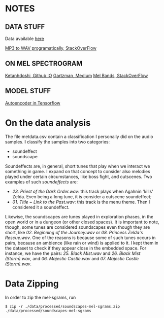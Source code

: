 # NOTES

## DATA STUFF
Data available [here](https://downloads.khinsider.com/game-soundtracks/album/legend-of-zelda-the-a-link-to-the-past-snes)

[MP3 to WAV programatically, StackOverFlow](https://stackoverflow.com/questions/3049572/how-to-convert-mp3-to-wav-in-python)

## ON MEL SPECTROGRAM

[Ketanhdoshi, Github IO](https://ketanhdoshi.github.io/Audio-Mel/)
[Gartzman, Medium](https://towardsdatascience.com/getting-to-know-the-mel-spectrogram-31bca3e2d9d0)
[Mel Bands, StackOverFlow](https://stackoverflow.com/questions/62623975/why-128-mel-bands-are-used-in-mel-spectrograms)

## MODEL STUFF

[Autoencoder in Tensorflow](https://www.tensorflow.org/tutorials/generative/autoencoder)


# On the data analysis

The file metdata.csv contain a classification I personally did on the audio samples. I classify the samples into two categories:
- soundeffect
- soundscape

Soundeffects are, in general, short tunes that play when we interact we something in game. I expand on that concept to consider also melodies played under certain circumstances, like boss fight, and cutscenes. Two examples of such _soundeffects_ are:
- _23. Priest of the Dark Order.wav_: this track plays when Agahnin 'kills' Zelda. Even being a long tune, it is consider a cutscene soundeffect;
- _01. Title ~ Link to the Past.wav_: this track is the menu theme. Then I considered it a soundeffect.

Likewise, the soundscapes are tunes played in exploration phases, in the open world or in a dungeon (or other closed spaces). It is important to note, though, some tunes are considered soundscapes even though they are short, like _02. Beginning of the Journey.wav_ or _08. Princess Zelda's Rescue.wav_. One of the reasons is because some of such tunes occurs in pairs, because an ambience (like rain or wind) is applied to it. I kept them in the dataset to check if they appear close in the embedded space. For instance, we have the pairs: _25. Black Mist.wav_ and _26. Black Mist (Storm).wav_, and _06. Majestic Castle.wav_ and _07. Majestic Castle (Storm).wav_.

# Data Zipping

In order to zip the mel-sgrams, run
```
$ zip -r ./data/processed/soundscapes-mel-sgrams.zip ./data/processed/soundscapes-mel-sgrams
```